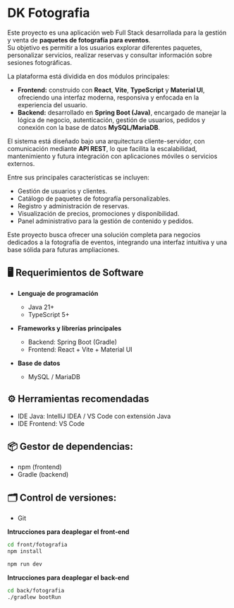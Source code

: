 # DK Fotografia

Este proyecto es una aplicación web Full Stack desarrollada para la gestión y venta de **paquetes de fotografía para eventos**.  
Su objetivo es permitir a los usuarios explorar diferentes paquetes, personalizar servicios, realizar reservas y consultar información sobre sesiones fotográficas.

La plataforma está dividida en dos módulos principales:

- **Frontend:** construido con **React**, **Vite**, **TypeScript** y **Material UI**, ofreciendo una interfaz moderna, responsiva y enfocada en la experiencia del usuario.  
- **Backend:** desarrollado en **Spring Boot (Java)**, encargado de manejar la lógica de negocio, autenticación, gestión de usuarios, pedidos y conexión con la base de datos **MySQL/MariaDB**.

El sistema está diseñado bajo una arquitectura cliente-servidor, con comunicación mediante **API REST**, lo que facilita la escalabilidad, mantenimiento y futura integración con aplicaciones móviles o servicios externos.

Entre sus principales características se incluyen:
- Gestión de usuarios y clientes.  
- Catálogo de paquetes de fotografía personalizables.  
- Registro y administración de reservas.  
- Visualización de precios, promociones y disponibilidad.  
- Panel administrativo para la gestión de contenido y pedidos.

Este proyecto busca ofrecer una solución completa para negocios dedicados a la fotografía de eventos, integrando una interfaz intuitiva y una base sólida para futuras ampliaciones.

## 🖥️ Requerimientos de Software

- **Lenguaje de programación**  
  - Java 21+
  - TypeScript 5+

- **Frameworks y librerías principales**  
  - Backend: Spring Boot (Gradle)
  - Frontend: React + Vite + Material UI

- **Base de datos**
  - MySQL / MariaDB


## ⚙️ Herramientas recomendadas
- IDE Java: IntelliJ IDEA / VS Code con extensión Java
- IDE Frontend: VS Code


## 📦  Gestor de dependencias:
- npm (frontend)
- Gradle (backend)


##  🗂️ Control de versiones:
- Git


**Intrucciones para deaplegar el front-end**
```bash
cd front/fotografia
npm install
```

```bash
npm run dev
```

**Intrucciones para deaplegar el back-end**
```bash
cd back/fotografia
./gradlew bootRun   
```
